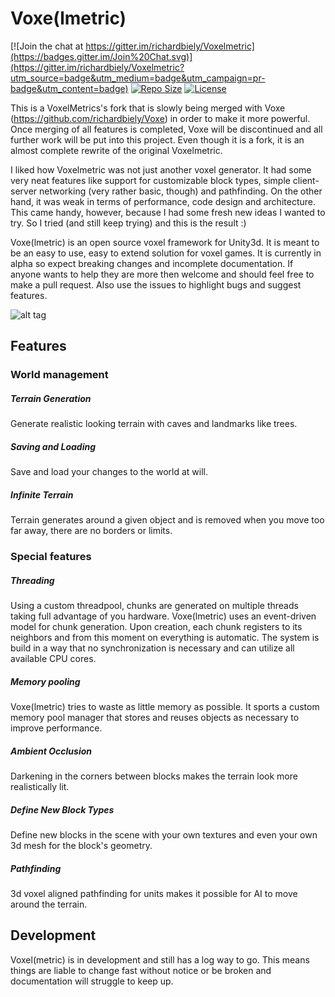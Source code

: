 # Voxe(lmetric)

[![Join the chat at https://gitter.im/richardbiely/Voxelmetric](https://badges.gitter.im/Join%20Chat.svg)](https://gitter.im/richardbiely/Voxelmetric?utm_source=badge&utm_medium=badge&utm_campaign=pr-badge&utm_content=badge)
[![Repo Size](https://reposs.herokuapp.com/?path=richardbiely/Voxelmetric)](https://github.com/richardbiely/Voxelmetric)
[![License](https://img.shields.io/badge/Licence-GNU-blue.svg)](https://github.com/richardbiely/Voxelmetric/blob/alpha_3/licence)

This is a VoxelMetrics's fork that is slowly being merged with Voxe (https://github.com/richardbiely/Voxe) in order to make it more powerful. Once merging of all features is completed, Voxe will be discontinued and all further work will be put into this project. Even though it is a fork, it is an almost complete rewrite of the original Voxelmetric.

I liked how Voxelmetric was not just another voxel generator. It had some very neat features like support for customizable block types, simple client-server networking (very rather basic, though) and pathfinding. On the other hand, it was weak in terms of performance, code design and architecture. This came handy, however, because I had some fresh new ideas I wanted to try. So I tried (and still keep trying) and this is the result :)

Voxe(lmetric) is an open source voxel framework for Unity3d. It is meant to be an easy to use, easy to extend solution for voxel games. It is currently in alpha so expect breaking changes and incomplete documentation. If anyone wants to help they are more then welcome and should feel free to make a pull request. Also use the issues to highlight bugs and suggest features.

![alt tag](https://github.com/richardbiely/Voxelmetric/blob/alpha_3/voxelmetric.jpg)

## Features

### World management

##### Terrain Generation
Generate realistic looking terrain with caves and landmarks like trees.

##### Saving and Loading
Save and load your changes to the world at will.

##### Infinite Terrain
Terrain generates around a given object and is removed when you move too far away, there are no borders or limits.

### Special features

##### Threading
Using a custom threadpool, chunks are generated on multiple threads taking full advantage of you hardware. Voxe(lmetric) uses an event-driven model for chunk generation. Upon creation, each chunk registers to its neighbors and from this moment on everything is automatic. The system is build in a way that no synchronization is necessary and can utilize all available CPU cores.

##### Memory pooling
Voxe(lmetric) tries to waste as little memory as possible. It sports a custom memory pool manager that stores and reuses objects as necessary to improve performance.

##### Ambient Occlusion
Darkening in the corners between blocks makes the terrain look more realistically lit.

##### Define New Block Types
Define new blocks in the scene with your own textures and even your own 3d mesh for the block's geometry.

##### Pathfinding
3d voxel aligned pathfinding for units makes it possible for AI to move around the terrain.

## Development
Voxel(metric) is in development and still has a log way to go. This means things are liable to change fast without notice or be broken and documentation will struggle to keep up.
